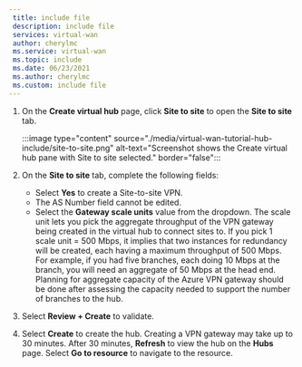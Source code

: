 ```yaml
---
 title: include file
 description: include file
 services: virtual-wan
 author: cherylmc
 ms.service: virtual-wan
 ms.topic: include
 ms.date: 06/23/2021
 ms.author: cherylmc
 ms.custom: include file
---
```

1. On the **Create virtual hub** page, click **Site to site** to open the **Site to site** tab.

   :::image type="content" source="./media/virtual-wan-tutorial-hub-include/site-to-site.png" alt-text="Screenshot shows the Create virtual hub pane with Site to site selected." border="false":::

1. On the **Site to site** tab, complete the following fields:

   * Select **Yes** to create a Site-to-site VPN.
   * The AS Number field cannot be edited.
   * Select the **Gateway scale units** value from the dropdown. The scale unit lets you pick the aggregate throughput of the VPN gateway being created in the virtual hub to connect sites to. If you pick 1 scale unit = 500 Mbps, it implies that two instances for redundancy will be created, each having a maximum throughput of 500 Mbps. For example, if you had five branches, each doing 10 Mbps at the branch, you will need an aggregate of 50 Mbps at the head end. Planning for aggregate capacity of the Azure VPN gateway should be done after assessing the capacity needed to support the number of branches to the hub.
1. Select **Review + Create** to validate.
1. Select **Create** to create the hub. Creating a VPN gateway may take up to 30 minutes. After 30 minutes, **Refresh** to view the hub on the **Hubs** page. Select **Go to resource** to navigate to the resource.